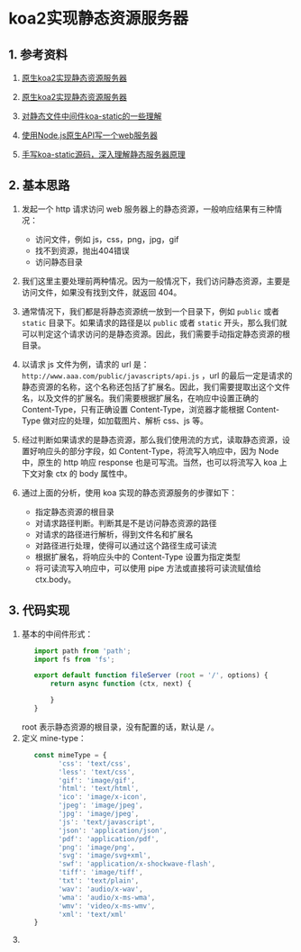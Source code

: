 # koa2实现静态资源服务器

## 1. 参考资料

1. [原生koa2实现静态资源服务器](https://chenshenhai.github.io/koa2-note/note/static/server.html)

2. [原生koa2实现静态资源服务器](https://chenshenhai.github.io/koa2-note/note/static/server.html)

3. [对静态文件中间件koa-static的一些理解](https://blog.csdn.net/qq_43624878/article/details/107739956)
3. [使用Node.js原生API写一个web服务器](https://segmentfault.com/a/1190000037604771)
3. [手写koa-static源码，深入理解静态服务器原理](https://segmentfault.com/a/1190000038397728)
## 2. 基本思路

1. 发起一个 http 请求访问 web 服务器上的静态资源，一般响应结果有三种情况：
   - 访问文件，例如 js，css，png，jpg，gif
   - 找不到资源，抛出404错误
   - 访问静态目录
   

2. 我们这里主要处理前两种情况。因为一般情况下，我们访问静态资源，主要是访问文件，如果没有找到文件，就返回 404。

3. 通常情况下，我们都是将静态资源统一放到一个目录下，例如 `public` 或者 `static` 目录下。如果请求的路径是以 `public` 或者 `static` 开头，那么我们就可以判定这个请求访问的是静态资源。因此，我们需要手动指定静态资源的根目录。

4. 以请求 js 文件为例，请求的 url 是：`http://www.aaa.com/public/javascripts/api.js` ，url 的最后一定是请求的静态资源的名称，这个名称还包括了扩展名。因此，我们需要提取出这个文件名，以及文件的扩展名。我们需要根据扩展名，在响应中设置正确的 Content-Type，只有正确设置 Content-Type，浏览器才能根据 Content-Type 做对应的处理，如加载图片、解析 css、js 等。

5. 经过判断如果请求的是静态资源，那么我们使用流的方式，读取静态资源，设置好响应头的部分字段，如 Content-Type，将流写入响应中，因为 Node 中，原生的 http 响应 response 也是可写流。当然，也可以将流写入 koa 上下文对象 ctx 的 body 属性中。

6. 通过上面的分析，使用 koa 实现的静态资源服务的步骤如下：
   - 指定静态资源的根目录
   - 对请求路径判断。判断其是不是访问静态资源的路径
   - 对请求的路径进行解析，得到文件名和扩展名
   - 对路径进行处理，使得可以通过这个路径生成可读流
   - 根据扩展名，将响应头中的 Content-Type 设置为指定类型
   - 将可读流写入响应中，可以使用 pipe 方法或直接将可读流赋值给 ctx.body。




## 3. 代码实现

1. 基本的中间件形式：
   ```js
      import path from 'path';
      import fs from 'fs';

      export default function fileServer (root = '/', options) {
          return async function (ctx, next) {

          }
      }
   ```
   root 表示静态资源的根目录，没有配置的话，默认是 `/`。
2. 定义 mine-type：
   ```js
      const mimeType = {
            'css': 'text/css',
            'less': 'text/css',
            'gif': 'image/gif',
            'html': 'text/html',
            'ico': 'image/x-icon',
            'jpeg': 'image/jpeg',
            'jpg': 'image/jpeg',
            'js': 'text/javascript',
            'json': 'application/json',
            'pdf': 'application/pdf',
            'png': 'image/png',
            'svg': 'image/svg+xml',
            'swf': 'application/x-shockwave-flash',
            'tiff': 'image/tiff',
            'txt': 'text/plain',
            'wav': 'audio/x-wav',
            'wma': 'audio/x-ms-wma',
            'wmv': 'video/x-ms-wmv',
            'xml': 'text/xml'
      }
   ```
3. 